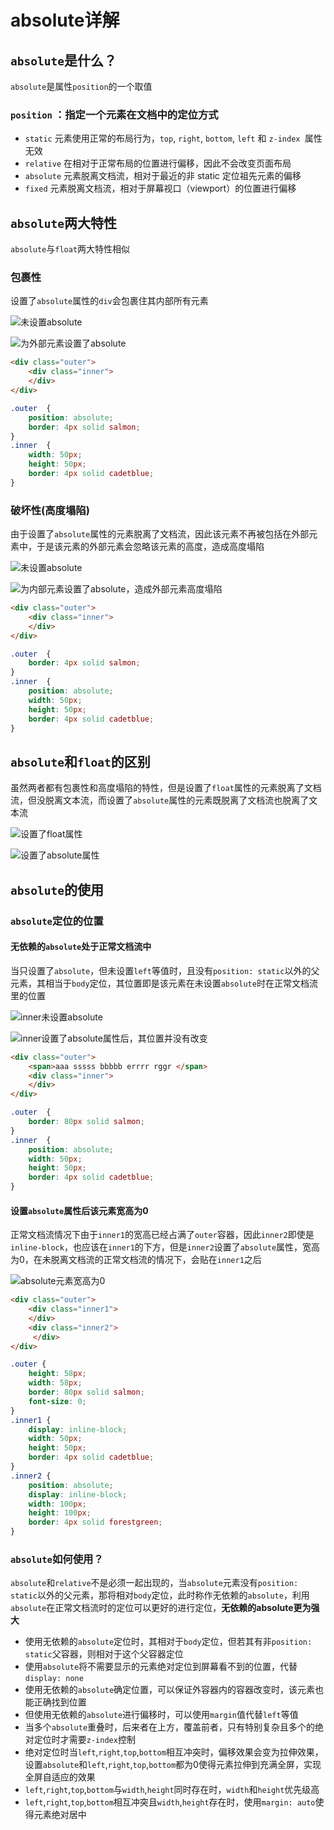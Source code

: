 # absolute详解

## `absolute`是什么？

`absolute`是属性`position`的一个取值

### `position` ：指定一个元素在文档中的定位方式

- `static` 元素使用正常的布局行为，`top`, `right`, `bottom`, `left` 和 `z-index `属性无效
- `relative` 在相对于正常布局的位置进行偏移，因此不会改变页面布局 
- `absolute` 元素脱离文档流，相对于最近的非 static 定位祖先元素的偏移
- `fixed` 元素脱离文档流，相对于屏幕视口（viewport）的位置进行偏移

## `absolute`两大特性

`absolute`与`float`两大特性相似

### 包裹性

设置了`absolute`属性的`div`会包裹住其内部所有元素

![未设置absolute](./pics/absolute02.png)

![为外部元素设置了absolute](./pics/absolute01.png)

```html
<div class="outer">
    <div class="inner">
    </div>
</div>
```

```css
.outer  {
    position: absolute;
    border: 4px solid salmon;
}
.inner  {
    width: 50px;
    height: 50px;
    border: 4px solid cadetblue;
}
```

### 破坏性(高度塌陷)

由于设置了`absolute`属性的元素脱离了文档流，因此该元素不再被包括在外部元素中，于是该元素的外部元素会忽略该元素的高度，造成高度塌陷

![未设置absolute](./pics/absolute02.png)

![为内部元素设置了absolute，造成外部元素高度塌陷](./pics/absolute03.png)

```html
<div class="outer">
    <div class="inner">
    </div>
</div>
```

```css
.outer  {
    border: 4px solid salmon;
}
.inner  {
    position: absolute;
    width: 50px;
    height: 50px;
    border: 4px solid cadetblue;
}
```

## `absolute`和`float`的区别

虽然两者都有包裹性和高度塌陷的特性，但是设置了`float`属性的元素脱离了文档流，但没脱离文本流，而设置了`absolute`属性的元素既脱离了文档流也脱离了文本流

![设置了float属性](./pics/absolute05.png)

![设置了absolute属性](./pics/absolute04.png)

## `absolute`的使用

### `absolute`定位的位置

#### 无依赖的`absolute`处于正常文档流中

当只设置了`absolute`，但未设置`left`等值时，且没有`position: static`以外的父元素，其相当于`body`定位，其位置即是该元素在未设置`absolute`时在正常文档流里的位置

![inner未设置absolute](./pics/absolute07.png)

![inner设置了absolute属性后，其位置并没有改变](./pics/absolute06.png)

```html
<div class="outer">
    <span>aaa sssss bbbbb errrr rggr </span>
    <div class="inner">
    </div>
</div>
```

```css
.outer  {
    border: 80px solid salmon;
}
.inner  {
    position: absolute;
    width: 50px;
    height: 50px;
    border: 4px solid cadetblue;
}
```

#### 设置`absolute`属性后该元素宽高为0

正常文档流情况下由于`inner1`的宽高已经占满了`outer`容器，因此`inner2`即使是`inline-block`，也应该在`inner1`的下方，但是`inner2`设置了`absolute`属性，宽高为0，在未脱离文档流的正常文档流的情况下，会贴在`inner1`之后

![absolute元素宽高为0](./pics/absolute08.png)

```html
<div class="outer">
    <div class="inner1">
    </div>
    <div class="inner2">
     </div>
</div>
```

```css
.outer {
    height: 58px;
    width: 58px;
    border: 80px solid salmon;
    font-size: 0;
}
.inner1 {
    display: inline-block;
    width: 50px;
    height: 50px;
    border: 4px solid cadetblue;
}
.inner2 {
    position: absolute;
    display: inline-block;
    width: 100px;
    height: 100px;
    border: 4px solid forestgreen;
}
```

### `absolute`如何使用？

`absolute`和`relative`不是必须一起出现的，当`absolute`元素没有`position: static`以外的父元素，那将相对`body`定位，此时称作无依赖的`absolute`，利用`absolute`在正常文档流时的定位可以更好的进行定位，**无依赖的absolute更为强大**

- 使用无依赖的`absolute`定位时，其相对于`body`定位，但若其有非`position: static`父容器，则相对于这个父容器定位
- 使用`absolute`将不需要显示的元素绝对定位到屏幕看不到的位置，代替`display: none`
- 使用无依赖的`absolute`确定位置，可以保证外容器内的容器改变时，该元素也能正确找到位置
- 但使用无依赖的`absolute`进行偏移时，可以使用`margin`值代替`left`等值
- 当多个`absolute`重叠时，后来者在上方，覆盖前者，只有特别复杂且多个的绝对定位时才需要`z-index`控制
- 绝对定位时当`left`,`right`,`top`,`bottom`相互冲突时，偏移效果会变为拉伸效果，设置`absolute`和`left`,`right`,`top`,`bottom`都为0使得元素拉伸到充满全屏，实现全屏自适应的效果
- `left`,`right`,`top`,`bottom`与`width`,`height`同时存在时，`width`和`height`优先级高
- `left`,`right`,`top`,`bottom`相互冲突且`width`,`height`存在时，使用`margin: auto`使得元素绝对居中
